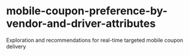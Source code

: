 # mobile-coupon-preference-by-vendor-and-driver-attributes
Exploration and recommendations for real-time targeted mobile coupon delivery
